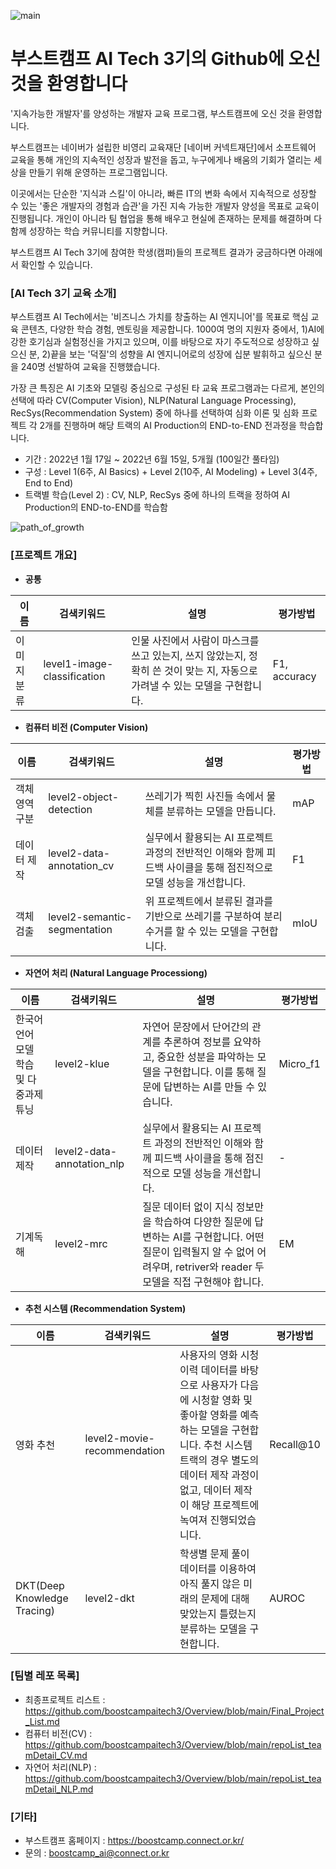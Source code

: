 ![main](https://user-images.githubusercontent.com/50396533/172968927-fe87c266-13f5-4720-aead-96ca55660c21.png)

# 부스트캠프 AI Tech 3기의 Github에 오신 것을 환영합니다
'지속가능한 개발자'를 양성하는 개발자 교육 프로그램, 부스트캠프에 오신 것을 환영합니다.

부스트캠프는 네이버가 설립한 비영리 교육재단 [네이버 커넥트재단]에서 소프트웨어 교육을 통해 개인의 지속적인 성장과 발전을 돕고, 누구에게나 배움의 기회가 열리는 세상을 만들기 위해 운영하는 프로그램입니다.

이곳에서는 단순한 '지식과 스킬'이 아니라, 빠른 IT의 변화 속에서 지속적으로 성장할 수 있는 '좋은 개발자의 경험과 습관'을 가진 지속 가능한 개발자 양성을 목표로 교육이 진행됩니다. 개인이 아니라 팀 협업을 통해 배우고 현실에 존재하는 문제를 해결하며 다함께 성장하는 학습 커뮤니티를 지향합니다.

부스트캠프 AI Tech 3기에 참여한 학생(캠퍼)들의 프로젝트 결과가 궁금하다면 아래에서 확인할 수 있습니다.

### [AI Tech 3기 교육 소개]
부스트캠프 AI Tech에서는 '비즈니스 가치를 창출하는 AI 엔지니어'를 목표로 핵심 교육 콘텐츠, 다양한 학습 경험, 멘토링을 제공합니다. 1000여 명의 지원자 중에서, 1)AI에 강한 호기심과 실험정신을 가지고 있으며, 이를 바탕으로 자기 주도적으로 성장하고 싶으신 분, 2)끝을 보는 '덕질'의 성향을 AI 엔지니어로의 성장에 십분 발휘하고 싶으신 분을 240명 선발하여 교육을 진행했습니다.

가장 큰 특징은 AI 기초와 모델링 중심으로 구성된 타 교육 프로그램과는 다르게, 본인의 선택에 따라 CV(Computer Vision), NLP(Natural Language Processing), RecSys(Recommendation System) 중에 하나를 선택하여 심화 이론 및 심화 프로젝트 각 2개를 진행하며 해당 트랙의 AI Production의 END-to-END 전과정을 학습합니다.

* 기간 : 2022년 1월 17일 ~ 2022년 6월 15일, 5개월 (100일간 풀타임)
* 구성 : Level 1(6주, AI Basics) + Level 2(10주, AI Modeling) + Level 3(4주, End to End)
* 트랙별 학습(Level 2) : CV, NLP, RecSys 중에 하나의 트랙을 정하여 AI Production의 END-to-END를 학습함

![path_of_growth](https://user-images.githubusercontent.com/50396533/172974887-dd8a71b0-7241-4eba-a0da-263132529a4c.PNG)

### [프로젝트 개요]


* __공통__

이름|검색키워드|설명|평가방법
----|----|----|----
이미지분류|level1-image-classification|인물 사진에서 사람이 마스크를 쓰고 있는지, 쓰지 않았는지, 정확히 쓴 것이 맞는 지, 자동으로 가려낼 수 있는 모델을 구현합니다. |F1, accuracy


* __컴퓨터 비전 (Computer Vision)__

이름|검색키워드|설명|평가방법
----|----|----|----
객체 영역 구분|level2-object-detection|쓰레기가 찍힌 사진들 속에서 물체를 분류하는 모델을 만듭니다. |mAP
데이터 제작|level2-data-annotation_cv|실무에서 활용되는 AI 프로젝트 과정의 전반적인 이해와 함께 피드백 사이클을 통해 점진적으로 모델 성능을 개선합니다. |F1
객체 검출|level2-semantic-segmentation|위 프로젝트에서 분류된 결과를 기반으로 쓰레기를 구분하여 분리수거를 할 수 있는 모델을 구현합니다. |mIoU


* __자연어 처리 (Natural Language Processiong)__

이름|검색키워드|설명|평가방법
----|----|----|----
한국어 언어 모델 학습 및 다중과제 튜닝|level2-klue|자연어 문장에서 단어간의 관계를 추론하여 정보를 요약하고, 중요한 성분을 파악하는 모델을 구현합니다. 이를 통해 질문에 답변하는 AI를 만들 수 있습니다. |Micro_f1
데이터 제작|level2-data-annotation_nlp|실무에서 활용되는 AI 프로젝트 과정의 전반적인 이해와 함께 피드백 사이클을 통해 점진적으로 모델 성능을 개선합니다. |-
기계독해|level2-mrc|질문 데이터 없이 지식 정보만을 학습하여 다양한 질문에 답변하는 AI를 구현합니다. 어떤 질문이 입력될지 알 수 없어 어려우며, retriver와 reader 두 모델을 직접 구현해야 합니다. |EM

* __추천 시스템 (Recommendation System)__

이름|검색키워드|설명|평가방법
----|----|----|----
영화 추천|level2-movie-recommendation|사용자의 영화 시청 이력 데이터를 바탕으로 사용자가 다음에 시청할 영화 및 좋아할 영화를 예측하는 모델을 구현합니다. 추천 시스템 트랙의 경우 별도의 데이터 제작 과정이 없고, 데이터 제작이 해당 프로젝트에 녹여져 진행되었습니다. |Recall@10
DKT(Deep Knowledge Tracing)|level2-dkt|학생별 문제 풀이 데이터를 이용하여 아직 풀지 않은 미래의 문제에 대해 맞았는지 틀렸는지 분류하는 모델을 구현합니다. |AUROC

### [팀별 레포 목록]
* 최종프로젝트 리스트 : https://github.com/boostcampaitech3/Overview/blob/main/Final_Project_List.md
* 컴퓨터 비전(CV) : https://github.com/boostcampaitech3/Overview/blob/main/repoList_teamDetail_CV.md
* 자연어 처리(NLP) : https://github.com/boostcampaitech3/Overview/blob/main/repoList_teamDetail_NLP.md

### [기타]
* 부스트캠프 홈페이지 : https://boostcamp.connect.or.kr/
* 문의 : boostcamp_ai@connect.or.kr
